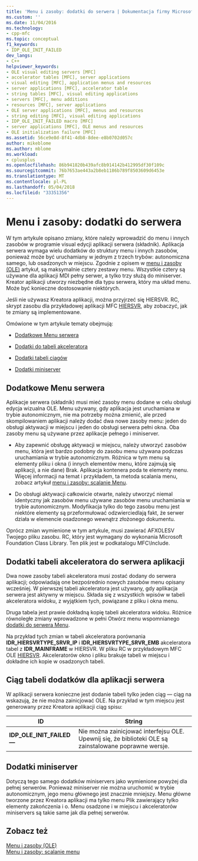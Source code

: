 ```yaml
---
title: 'Menu i zasoby: dodatki do serwera | Dokumentacja firmy Microsoft'
ms.custom: ''
ms.date: 11/04/2016
ms.technology:
- cpp-mfc
ms.topic: conceptual
f1_keywords:
- IDP_OLE_INIT_FAILED
dev_langs:
- C++
helpviewer_keywords:
- OLE visual editing servers [MFC]
- accelerator tables [MFC], server applications
- visual editing [MFC], application menus and resources
- server applications [MFC], accelerator table
- string tables [MFC], visual editing applications
- servers [MFC], menu additions
- resources [MFC], server applications
- OLE server applications [MFC], menus and resources
- string editing [MFC], visual editing applications
- IDP_OLE_INIT_FAILED macro [MFC]
- server applications [MFC], OLE menus and resources
- OLE initialization failure [MFC]
ms.assetid: 56ce9e8d-8f41-4db8-8dee-e8b0702d057c
author: mikeblome
ms.author: mblome
ms.workload:
- cplusplus
ms.openlocfilehash: 86b941820b439afc8b914142b412995df30f109c
ms.sourcegitcommit: 76b7653ae443a2b8eb1186b789f8503609d6453e
ms.translationtype: MT
ms.contentlocale: pl-PL
ms.lasthandoff: 05/04/2018
ms.locfileid: "33351356"
---
```

# <a name="menus-and-resources-server-additions"></a>Menu i zasoby: dodatki do serwera
W tym artykule opisano zmiany, które należy wprowadzić do menu i innych zasobów w programie visual edycji aplikacji serwera (składnik). Aplikacja serwera wymaga wielu dodatków do struktury menu i innych zasobów, ponieważ może być uruchamiany w jednym z trzech trybów: autonomiczna samego, lub osadzonych w miejscu. Zgodnie z opisem w [menu i zasoby (OLE)](../mfc/menus-and-resources-ole.md) artykuł, są maksymalnie cztery zestawy menu. Wszystkie cztery są używane dla aplikacji MDI pełny serwer, a tylko trzy służą do miniserver. Kreator aplikacji utworzy niezbędne dla typu serwera, który ma układ menu. Może być konieczne dostosowanie niektórych.  
  
 Jeśli nie używasz Kreatora aplikacji, można przyjrzeć się HIERSVR. RC, skrypt zasobu dla przykładowej aplikacji MFC [HIERSVR](../visual-cpp-samples.md), aby zobaczyć, jak te zmiany są implementowane.  
  
 Omówione w tym artykule tematy obejmują:  
  
-   [Dodatkowe Menu serwera](#_core_server_menu_additions)  
  
-   [Dodatki do tabeli akceleratora](#_core_server_application_accelerator_table_additions)  
  
-   [Dodatki tabeli ciągów](../mfc/menus-and-resources-container-additions.md)  
  
-   [Dodatki miniserver](#_core_mini.2d.server_additions)  
  
##  <a name="_core_server_menu_additions"></a> Dodatkowe Menu serwera  
 Aplikacje serwera (składnik) musi mieć zasoby menu dodane w celu obsługi edycja wizualna OLE. Menu używany, gdy aplikacja jest uruchamiana w trybie autonomicznym, nie ma potrzeby można zmienić, ale przed skompilowaniem aplikacji należy dodać dwa nowe zasoby menu: jeden do obsługi aktywacji w miejscu i jeden do obsługi serwera pełni okna. Oba zasoby menu są używane przez aplikacje pełnego i miniserver.  
  
-   Aby zapewnić obsługę aktywacji w miejscu, należy utworzyć zasobów menu, która jest bardzo podobny do zasobu menu używana podczas uruchamiania w trybie autonomicznym. Różnica w tym menu są elementy pliku i okna (i innych elementów menu, które zajmują się aplikacji, a nie dane) Brak. Aplikacja kontenera poda te elementy menu. Więcej informacji na temat i przykładem, ta metoda scalania menu, zobacz artykuł [menu i zasoby: scalanie Menu](../mfc/menus-and-resources-menu-merging.md).  
  
-   Do obsługi aktywacji całkowicie otwarte, należy utworzyć niemal identyczny jak zasobów menu używane zasobów menu uruchamiania w trybie autonomicznym. Modyfikacja tylko do tego zasobu menu jest niektóre elementy są przeformułować odzwierciedlają fakt, że serwer działa w elemencie osadzonego wewnątrz złożonego dokumentu.  
  
 Oprócz zmian wymienione w tym artykule, musi zawierać AFXOLESV Twojego pliku zasobu. RC, który jest wymagany do wykonania Microsoft Foundation Class Library. Ten plik jest w podkatalogu MFC\Include.  
  
##  <a name="_core_server_application_accelerator_table_additions"></a> Dodatki tabeli akceleratora do serwera aplikacji  
 Dwa nowe zasoby tabeli akceleratora musi zostać dodany do serwera aplikacji; odpowiadają one bezpośrednio nowych zasobów menu opisany wcześniej. W pierwszej tabeli akceleratora jest używany, gdy aplikacja serwera jest aktywny w miejscu. Składa się z wszystkich wpisów w tabeli akceleratora widoku, z wyjątkiem tych, powiązane z pliku i okna menu.  
  
 Druga tabela jest prawie dokładną kopię tabeli akceleratora widoku. Różnice równoległe zmiany wprowadzone w pełni Otwórz menu wspomnianego [dodatki do serwera Menu](#_core_server_menu_additions).  
  
 Na przykład tych zmian w tabeli akceleratora porównania **IDR_HIERSVRTYPE_SRVR_IP** i **IDR_HIERSVRTYPE_SRVR_EMB** akceleratora tabel z **IDR_MAINFRAME** w HIERSVR. W pliku RC w przykładowym MFC OLE [HIERSVR](../visual-cpp-samples.md). Akceleratorów okno i pliku brakuje tabeli w miejscu i dokładne ich kopie w osadzonych tabeli.  
  
##  <a name="_core_string_table_additions_for_server_applications"></a> Ciąg tabeli dodatków dla aplikacji serwera  
 W aplikacji serwera konieczne jest dodanie tabeli tylko jeden ciąg — ciąg na wskazują, że nie można zainicjować OLE. Na przykład w tym miejscu jest generowany przez Kreatora aplikacji ciąg spisu:  
  
|ID|String|  
|--------|------------|  
|**IDP_OLE_INIT_FAILED —**|Nie można zainicjować interfejsu OLE. Upewnij się, że biblioteki OLE są zainstalowane poprawne wersje.|  
  
##  <a name="_core_mini.2d.server_additions"></a> Dodatki miniserver  
 Dotyczą tego samego dodatków miniservers jako wymienione powyżej dla pełnej serwerów. Ponieważ miniserver nie można uruchomić w trybie autonomicznym, jego menu głównego jest znacznie mniejszy. Menu główne tworzone przez Kreatora aplikacji ma tylko menu Plik zawierający tylko elementy zakończenia i o. Menu osadzone i w miejscu i akceleratorów miniservers są takie same jak dla pełnej serwerów.  
  
## <a name="see-also"></a>Zobacz też  
 [Menu i zasoby (OLE)](../mfc/menus-and-resources-ole.md)   
 [Menu i zasoby: scalanie menu](../mfc/menus-and-resources-menu-merging.md)

